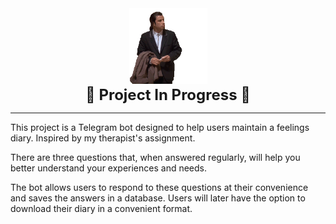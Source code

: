 <div id="header" align="center">
    <img src="/images/in_progress.gif" width="125">
<div id="text" style="font-size: 24px; font-weight: bold; text-align: center;">
    🚧 Project In Progress 🚧
</div>
</div>

----------


This project is a Telegram bot designed to help users maintain a feelings diary. Inspired by my therapist's assignment.

There are three questions that, when answered regularly, will help you better understand your experiences and needs.

The bot allows users to respond to these questions at their convenience and saves the answers in a database.
Users will later have the option to download their diary in a convenient format.
